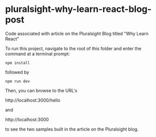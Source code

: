 # pluralsight-why-learn-react-blog-post
Code associated with article on the Pluralsight Blog titled "Why Learn React"

To run this project, navigate to the root of this folder and enter the command at a terminal prompt:

`npm install`

followed by

`npm run dev`

Then, you can browse to the URL's

http://localhost:3000/hello

and

http://localhost:3000

to see the two samples built in the article on the Pluralsight blog.




